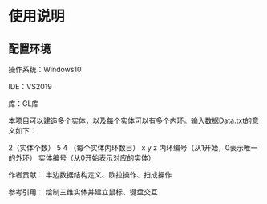 # 使用说明
## 配置环境
操作系统：Windows10

IDE：VS2019

库：GL库

本项目可以建造多个实体，以及每个实体可以有多个内环。输入数据Data.txt的意义如下：

2（实体个数）
5 4 （每个实体内环数目）
x y z 内环编号（从1开始，0表示唯一的外环） 实体编号（从0开始表示对应的实体）

作者贡献：
半边数据结构定义、欧拉操作、扫成操作

参考引用：
绘制三维实体并建立鼠标、键盘交互

